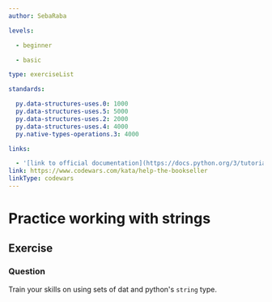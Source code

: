 ```yaml
---
author: SebaRaba

levels:

  - beginner

  - basic

type: exerciseList

standards:

  py.data-structures-uses.0: 1000
  py.data-structures-uses.5: 5000
  py.data-structures-uses.2: 2000
  py.data-structures-uses.4: 4000
  py.native-types-operations.3: 4000

links:

  - '[link to official documentation](https://docs.python.org/3/tutorial/datastructures.html){website}'
link: https://www.codewars.com/kata/help-the-bookseller
linkType: codewars
---
```

# Practice working with strings
## Exercise
### Question

Train your skills on using sets of dat and python's `string` type.
